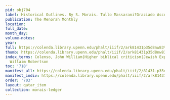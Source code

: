 ```yaml
---
pid: obj704
label: Historical Outlines. By S. Morais. Tullo Massarani?Graziado Ascoli?David Levi.
publication: The Menorah Monthly
location:
full_date:
month_day:
volume-notes:
year:
full: https://colenda.library.upenn.edu/phalt/iiif/2/ark81431p35d8nw83%2FSHA256E-s6353297--c2f96c9434062a94acb71f30e8fccc9362618fc757a4ebabbe50223ab4581775.jpeg/full/3500,/0/default.jpg
thumb: https://colenda.library.upenn.edu/phalt/iiif/2/ark81431p35d8nw83%2FSHA256E-s6353297--c2f96c9434062a94acb71f30e8fccc9362618fc757a4ebabbe50223ab4581775.jpeg/full/!200,200/0/default.jpg
index_terms: Colenso, John William|Higher biblical criticism|Jewish Exponent (Philadelphia)|Smith,
  Willaim Robertson
toc: '718'
manifest_all: https://colenda.library.upenn.edu/phalt/iiif/2/81431-p35d8nw83/manifest
manifest_indiv: https://colenda.library.upenn.edu/phalt/iiif/2/ark81431p35d8nw83%2FSHA256E-s6353297--c2f96c9434062a94acb71f30e8fccc9362618fc757a4ebabbe50223ab4581775.jpeg
order: '703'
layout: qatar_item
collection: morais-ledger
---
```


